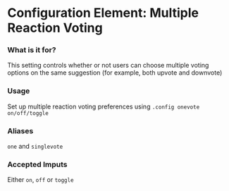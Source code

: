 # Configuration Element: Multiple Reaction Voting
### What is it for?
This setting controls whether or not users can choose multiple voting options on the same suggestion (for example, both upvote and downvote)

### Usage
Set up multiple reaction voting preferences using `.config onevote on/off/toggle`

### Aliases
`one` and `singlevote`

### Accepted Imputs
Either `on`, `off` or `toggle`
